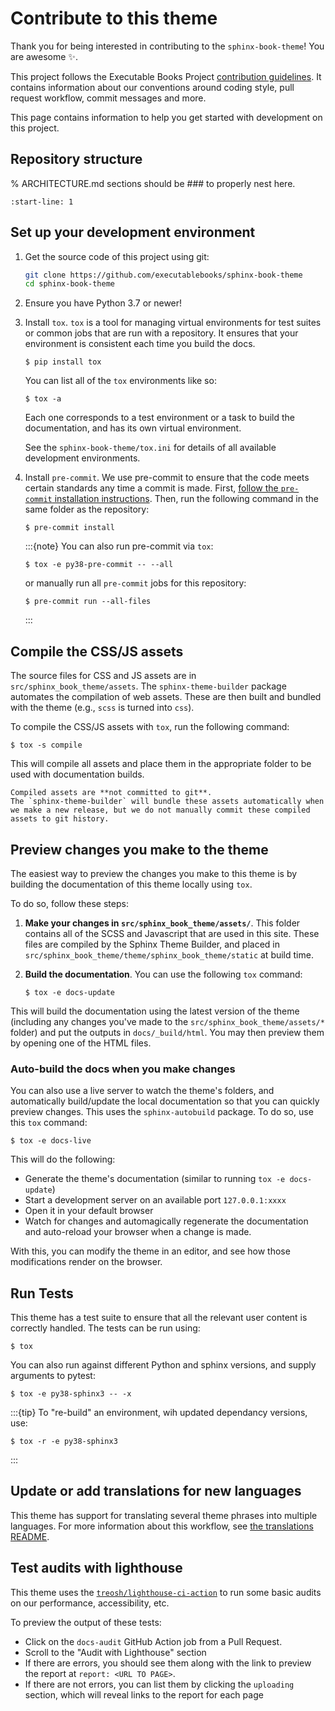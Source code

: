 # Contribute to this theme

Thank you for being interested in contributing to the `sphinx-book-theme`! You
are awesome ✨.

This project follows the Executable Books Project [contribution guidelines](https://executablebooks.org/en/latest/contributing.html).
It contains information about our conventions around coding style, pull request workflow, commit messages and more.

This page contains information to help you get started with development on this
project.

## Repository structure

% ARCHITECTURE.md sections should be ### to properly nest here.
```{include} ../ARCHITECTURE.md
:start-line: 1
```

## Set up your development environment

1. Get the source code of this project using git:

   ```bash
   git clone https://github.com/executablebooks/sphinx-book-theme
   cd sphinx-book-theme
   ```

2. Ensure you have Python 3.7 or newer!
3. Install `tox`.
   `tox` is a tool for managing virtual environments for test suites or common jobs that are run with a repository.
   It ensures that your environment is consistent each time you build the docs.

   ```console
   $ pip install tox
   ```

   You can list all of the `tox` environments like so:

   ```console
   $ tox -a
   ```

   Each one corresponds to a test environment or a task to build the documentation, and has its own virtual environment.

   See the `sphinx-book-theme/tox.ini` for details of all available development environments.
4. Install `pre-commit`.
   We use pre-commit to ensure that the code meets certain standards any time a commit is made.
   First, [follow the `pre-commit` installation instructions](https://pre-commit.com/#install).
   Then, run the following command in the same folder as the repository:

   ```console
   $ pre-commit install
   ```

   :::{note}
   You can also run pre-commit via `tox`:
   ```console
   $ tox -e py38-pre-commit -- --all
   ```
   or manually run all `pre-commit` jobs for this repository:

   ```console
   $ pre-commit run --all-files
   ```
   :::

## Compile the CSS/JS assets

The source files for CSS and JS assets are in `src/sphinx_book_theme/assets`. The `sphinx-theme-builder` package automates the compilation of web assets.
These are then built and bundled with the theme (e.g., `scss` is turned into `css`).

To compile the CSS/JS assets with `tox`, run the following command:

```console
$ tox -s compile
```

This will compile all assets and place them in the appropriate folder to be used with documentation builds.

```{note}
Compiled assets are **not committed to git**.
The `sphinx-theme-builder` will bundle these assets automatically when we make a new release, but we do not manually commit these compiled assets to git history.
```

## Preview changes you make to the theme

The easiest way to preview the changes you make to this theme is by building the documentation of this theme locally using `tox`.

To do so, follow these steps:

1. **Make your changes in `src/sphinx_book_theme/assets/`**. This folder contains all of the SCSS and Javascript that are used in this site. These files are compiled by the Sphinx Theme Builder, and placed in `src/sphinx_book_theme/theme/sphinx_book_theme/static` at build time.
2. **Build the documentation**. You can use the following `tox` command:

   ```console
   $ tox -e docs-update
   ```

This will build the documentation using the latest version of the theme (including any changes you've made to the `src/sphinx_book_theme/assets/*` folder) and put the outputs in `docs/_build/html`.
You may then preview them by opening one of the HTML files.

### Auto-build the docs when you make changes

You can also use a live server to watch the theme's folders, and automatically build/update the local documentation so that you can quickly preview changes.
This uses the `sphinx-autobuild` package.
To do so, use this `tox` command:

```console
$ tox -e docs-live
```

This will do the following:

- Generate the theme's documentation (similar to running `tox -e docs-update`)
- Start a development server on an available port `127.0.0.1:xxxx`
- Open it in your default browser
- Watch for changes and automagically regenerate the documentation and auto-reload your browser when a change is made.

With this, you can modify the theme in an editor, and see how those modifications render on the browser.

## Run Tests

This theme has a test suite to ensure that all the relevant user content is
correctly handled. The tests can be run using:

```console
$ tox
```

You can also run against different Python and sphinx versions, and supply arguments to pytest:

```console
$ tox -e py38-sphinx3 -- -x
```

:::{tip}
To "re-build" an environment, wih updated dependancy versions, use:

```console
$ tox -r -e py38-sphinx3
```

:::


## Update or add translations for new languages

This theme has support for translating several theme phrases into multiple languages.
For more information about this workflow, see [the translations README](https://github.com/executablebooks/sphinx-book-theme/tree/HEAD/sphinx_book_theme/translations).


## Test audits with lighthouse

This theme uses the [`treosh/lighthouse-ci-action`](https://github.com/treosh/lighthouse-ci-action) to run some basic audits on our performance, accessibility, etc.

To preview the output of these tests:

- Click on the `docs-audit` GitHub Action job from a Pull Request.
- Scroll to the "Audit with Lighthouse" section
- If there are errors, you should see them along with the link to preview the report at `report: <URL TO PAGE>`.
- If there are not errors, you can list them by clicking the `uploading` section, which will reveal links to the report for each page
